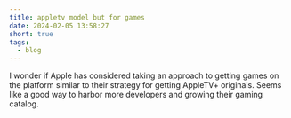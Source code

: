 ```yaml
---
title: appletv model but for games
date: 2024-02-05 13:58:27
short: true
tags:
  - blog
---
```


I wonder if Apple has considered taking an approach to getting games on the platform similar to their strategy for getting AppleTV+ originals. Seems like a good way to harbor more developers and growing their gaming catalog.

